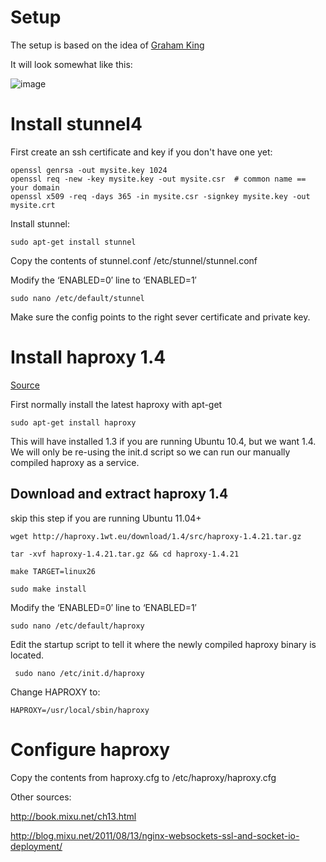 # Setup

The setup is based on the idea of [Graham King](http://www.darkcoding.net/software/proxy-socket-io-and-nginx-on-the-same-port-over-ssl/)

It will look somewhat like this:

![image](http://www.darkcoding.net/files/2011/12/socketio_web_same_port.png)

# Install stunnel4

First create an ssh certificate and key if you don't have one yet:
    
    openssl genrsa -out mysite.key 1024
    openssl req -new -key mysite.key -out mysite.csr  # common name == your domain
    openssl x509 -req -days 365 -in mysite.csr -signkey mysite.key -out mysite.crt

Install stunnel:

    sudo apt-get install stunnel

Copy the contents of stunnel.conf /etc/stunnel/stunnel.conf

Modify the ‘ENABLED=0′ line to ‘ENABLED=1′

    sudo nano /etc/default/stunnel

Make sure the config points to the right sever certificate and private key.


# Install haproxy 1.4

[Source](http://www.networkinghowtos.com/howto/compile-haproxy-from-source-on-ubuntu/)

First normally install the latest haproxy with apt-get
    
    sudo apt-get install haproxy

This will have installed 1.3 if you are running Ubuntu 10.4, but we want 1.4. We will only be re-using the init.d script so we can run our
manually compiled haproxy as a service.

## Download and extract haproxy 1.4 

skip this step if you are running Ubuntu 11.04+

    wget http://haproxy.1wt.eu/download/1.4/src/haproxy-1.4.21.tar.gz

    tar -xvf haproxy-1.4.21.tar.gz && cd haproxy-1.4.21

    make TARGET=linux26

    sudo make install


Modify the ‘ENABLED=0′ line to ‘ENABLED=1′

    sudo nano /etc/default/haproxy


Edit the startup script to tell it where the newly compiled haproxy binary is located.

     sudo nano /etc/init.d/haproxy

Change HAPROXY to:

    HAPROXY=/usr/local/sbin/haproxy

# Configure haproxy

Copy the contents from haproxy.cfg to /etc/haproxy/haproxy.cfg 

Other sources:

 http://book.mixu.net/ch13.html
 
 http://blog.mixu.net/2011/08/13/nginx-websockets-ssl-and-socket-io-deployment/
